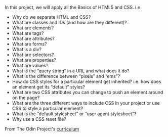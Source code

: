In this project, we will apply all the Basics of HTML5 and CSS.
i.e

   - Why do we separate HTML and CSS?
   - What are classes and IDs (and how are they different)?
   - What are elements?
   - What are tags?
   - What are attributes?
   - What are forms?
   - What is a div?
   - What are selectors?
   -  What are properties?
   - What are values?
   - What is the “query string” in a URL and what does it do?
   - What is the difference between “pixels” and “ems”?
   - How do CSS styles for a particular element get inherited? i.e. how does an element get its “default” styles?
   -  What are two CSS attributes you can change to push an element around on the page?
   - What are the three different ways to include CSS in your project or use CSS to style a particular element?
   - What is the “default stylesheet” or “user agent stylesheet”?
   - Why use a CSS reset file?

From The Odin Project's [curriculum](http://www.theodinproject.com/courses/web-development-101/lessons/html-css)

